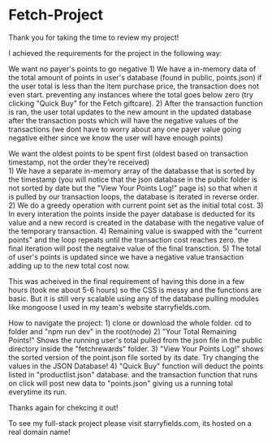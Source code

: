 # Fetch-Project

Thank you for taking the time to review my project!

I achieved the requirements for the project in the following way:

We want no payer's points to go negative
    1) We have a in-memory data of the total amount of points in user's database (found in public, points.json) if the user total is less than the item purchase price, the transaction does not even start. preventing any instances where the total goes below zero (try clicking "Quick Buy" for the Fetch giftcare).
    2) After the transaction function is ran, the user total updates to the new amount in the updated database after the transaction posts which will have the negative values of the transactions (we dont have to worry about any one payer value going negative either since we know the user will have enough points)

We want the oldest points to be spent first (oldest based on transaction timestamp, not the order they’re received)  
    1) We have a separate in-memory array of the databasse that is sorted by the timestamp (you will notice that the json database in the public folder is not sorted by date but the "View Your Points Log!" page is) so that when it is pulled by our transaction loops, the database is iterated in reverse order.
    2) We do a greedy operation with current point set as the initial total cost. 
    3) In every interation the points inside the payer database is deducted for its value and a new record is created in the database with the negative value of the temporary transaction.
    4) Remaining value is swapped with the "current points" and the loop repeats until the transaction cost reaches zero. the final iteration will post the negtaive value of the final transction.
    5) The total of user's points is updated since we have a negative value transaction adding up to the new total cost now.

This was acheived in the final requirement of having this done in a few hours (took me about 5-6 hours) so the CSS is messy and the functions are basic. But it is still very scalable using any of the database pulling modules like mongoose I used in my team's website starryfields.com.


How to navigate the project:
    1) clone or download the whole folder. cd to folder and "npm run dev" in the root(node)
    2) "Your Total Remaining Points!" Shows the running user's total pulled from the json file in the public directory inside the "fetchrewards" folder.
    3) "View Your Points Log!" shows the sorted version of the point.json file sorted by its date. Try changing the values in the JSON Database!
    4) "Quick Buy" function will deduct the points listed in "productlist.json" database. and the transaction function that runs on click will post new data to "points.json" giving us a running total everytime its run.


Thanks again for chekcing it out!

To see my full-stack project please visit starryfields.com, its hosted on a real domain name! 